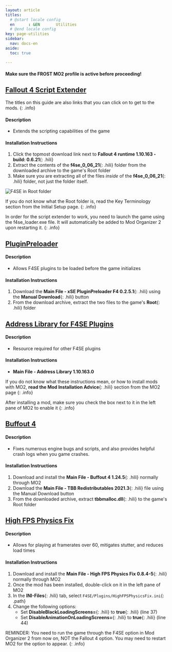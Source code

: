```yaml
---
layout: article
titles:
  # @start locale config
  en      : &EN       Utilities
  # @end locale config
key: page-utilities
sidebar:
  nav: docs-en
aside:
  toc: true

---
```




#### Make sure the **FROST** MO2 profile is active before proceeding!



## [Fallout 4 Script Extender](https://f4se.silverlock.org/)
The titles on this guide are also links that you can click on to get to the mods.
{: .info}

#### Description
* Extends the scripting capabilities of the game

#### Installation Instructions
  1. Click the topmost download link next to **Fallout 4 runtime 1.10.163 - build: 0.6.21**{: .hili}
  2. Extract the contents of the **f4se_0_06_21**{: .hili} folder from the downloaded archive to the game's Root folder
  3. Make sure you are extracting all of the files *inside* of the **f4se_0_06_21**{: .hili} folder, not just the folder itself. 


![F4SE in Root folder](https://themidnightride.github.io/img/f4se%20install.png "F4SE in Root folder")

If you do not know what the Root folder is, read the Key Terminology section from the Initial Setup page.
{: .info}

In order for the script extender to work, you need to launch the game using the f4se_loader.exe file. It will automatically be added to Mod Organizer 2 upon restarting it.
{: .info}


## [PluginPreloader](https://www.nexusmods.com/fallout4/mods/33946)

#### Description
- Allows F4SE plugins to be loaded before the game initializes

#### Installation Instructions
1. Download the **Main File - xSE PluginPreloader F4 0.2.5.1**{: .hili} using the **Manual Download**{: .hili} button
2. From the download archive, extract the two files to the game's **Root**{: .hili} folder



## [Address Library for F4SE Plugins](https://www.nexusmods.com/fallout4/mods/47327)

#### Description
- Resource required for other F4SE plugins

#### Installation Instructions
* **Main File - Address Library 1.10.163.0**

If you do not know what these instructions mean, or how to install mods with MO2, **read the Mod Installation Advice**{: .hili} section from the MO2 page
{: .info}


After installing a mod, make sure you check the box next to it in the left pane of MO2 to enable it
{: .info}


## [Buffout 4](https://www.nexusmods.com/fallout4/mods/47359?tab=files)

#### Description
- Fixes numerous engine bugs and scripts, and also provides helpful crash logs when you game crashes.

#### Installation Instructions
  1. Download and install the **Main File - Buffout 4 1.24.5**{: .hili} normally through MO2
  2. Download the **Main File - TBB Redistributables 2021.3**{: .hili} file using the Manual Download button
  3. From the downloaded archive, extract **tbbmalloc.dll**{: .hili} to the game's Root folder



## [High FPS Physics Fix](https://www.nexusmods.com/fallout4/mods/44798)

#### Description
- Allows for playing at framerates over 60, mitigates stutter, and reduces load times

#### Installation Instructions
1. Download and install the **Main File - High FPS Physics Fix 0.8.4-5**{: .hili} normally through MO2
2. Once the mod has been installed, double-click on it in the left pane of MO2
3. In the **INI-Files**{: .hili} tab, select `F4SE/Plugins/HighFPSPhysicsFix.ini`{: .path}
4. Change the following options:
    - Set **DisableBlackLoadingScreens=**{: .hili} to **true**{: .hili} (line 37)
    - Set **DisableAnimationOnLoadingScreens=**{: .hili} to **true**{: .hili} (line 44)


REMINDER: You need to run the game through the F4SE option in Mod Organizer 2 from now on, NOT the Fallout 4 option. You may need to restart MO2 for the option to appear.
{: .info}